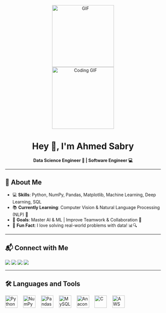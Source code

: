 <div align="center">
  <img height="200" src="https://i.imgflip.com/65efzo.gif" alt="GIF" />
  <br>
  <img height="200" src="https://media.giphy.com/media/QTfX9Ejfra3ZmNxh6B/giphy.gif" alt="Coding GIF" />
</div>

<h1 align="center">Hey 👋, I'm Ahmed Sabry</h1>

<p align="center">
  <strong>Data Science Engineer 🤖 | Software Engineer 💻</strong>
</p>

---

## 🌟 About Me

- 💻 **Skills**: Python, NumPy, Pandas, Matplotlib, Machine Learning, Deep Learning, SQL  
- 📚 **Currently Learning**: Computer Vision & Natural Language Processing (NLP) 🧠  
- 🎯 **Goals**: Master AI & ML | Improve Teamwork & Collaboration 🤝  
- 🎲 **Fun Fact**: I love solving real-world problems with data! 📊🔍  

---

## 📬 Connect with Me

<p align="left">
  <a href="mailto:as7172226@gmail.com"><img src="https://img.shields.io/badge/Gmail-D14836?style=for-the-badge&logo=gmail&logoColor=white"></a>
  <a href="https://github.com/your-github"><img src="https://img.shields.io/badge/GitHub-181717?style=for-the-badge&logo=github&logoColor=white"></a>
  <a href="https://www.linkedin.com/in/your-linkedin"><img src="https://img.shields.io/badge/LinkedIn-0077B5?style=for-the-badge&logo=linkedin&logoColor=white"></a>
  <a href="https://www.kaggle.com/ahmadsabriabdo"><img src="https://img.shields.io/badge/Kaggle-20BEFF?style=for-the-badge&logo=kaggle&logoColor=white"></a>
</p>

---

## 🛠 Languages and Tools

<div align="left">
  <img src="https://cdn.jsdelivr.net/gh/devicons/devicon/icons/python/python-original.svg" height="40" alt="Python" />
  <img width="10" />
  <img src="https://cdn.jsdelivr.net/gh/devicons/devicon/icons/numpy/numpy-original.svg" height="40" alt="NumPy" />
  <img width="10" />
  <img src="https://cdn.jsdelivr.net/gh/devicons/devicon/icons/pandas/pandas-original.svg" height="40" alt="Pandas" />
  <img width="10" />
  <img src="https://cdn.jsdelivr.net/gh/devicons/devicon/icons/mysql/mysql-original.svg" height="40" alt="MySQL" />
  <img width="10" />
  <img src="https://cdn.jsdelivr.net/gh/devicons/devicon/icons/anaconda/anaconda-original.svg" height="40" alt="Anaconda" />
  <img width="10" />
  <img src="https://cdn.jsdelivr.net/gh/devicons/devicon/icons/c/c-original.svg" height="40" alt="C" />
  <img width="10" />
  <img src="https://cdn.jsdelivr.net/gh/devicons/devicon/icons/amazonwebservices/amazonwebservices-original.svg" height="40" alt="AWS" />
</div>

